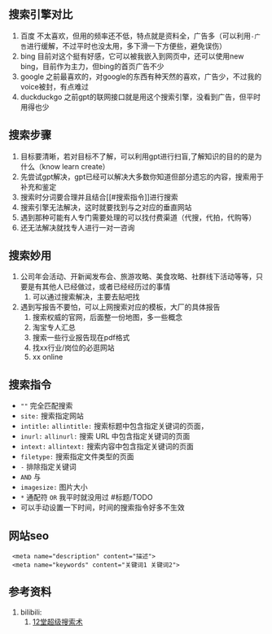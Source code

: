 ## 搜索引擎对比
1. 百度 不太喜欢，但用的频率还不低，特点就是资料全，广告多（可以利用`-广告`进行缓解，不过平时也没太用，多下滑一下方便些，避免误伤）
2. bing 目前对这个挺有好感，它可以被我嵌入到网页中，还可以使用new bing，目前作为主力，但bing的首页广告不少
3. google 之前最喜欢的，对google的东西有种天然的喜欢，广告少，不过我的voice被封，有点难过
4. duckduckgo 之前gpt的联网接口就是用这个搜索引擎，没看到广告，但平时用得也少

## 搜索步骤
1. 目标要清晰，若对目标不了解，可以利用gpt进行扫盲,了解知识的目的的是为什么（know learn create）
2. 先尝试gpt解决，gpt已经可以解决大多数你知道但部分遗忘的内容，搜索用于补充和鉴定
3. 搜索时分词要合理并且结合[[#搜索指令]]进行搜索
4. 搜索引擎无法解决，这时就要找到与之对应的垂直网站
5. 遇到那种可能有人专门需要处理的可以找付费渠道（代搜，代拍，代购等）
6. 还无法解决就找专人进行一对一咨询

## 搜索妙用
1. 公司年会活动、开新闻发布会、旅游攻略、美食攻略、社群线下活动等等，只要是有其他人已经做过，或者已经经历过的事情
   1. 可以通过搜索解决，主要去贴吧找
2. 遇到写报告不要怕，可以上网搜索对应的模板，大厂的具体报告
   1. 搜索权威的官网，后面整一份地图，多一些概念
   2. 淘宝专人汇总
   3. 搜索一些行业报告现在pdf格式
   4. 找xx行业/岗位的必逛网站
   5. xx online

## 搜索指令
* `""` 完全匹配搜索
* `site:` 搜索指定网站
* `intitle:` `allintitle:` 搜索标题中包含指定关键词的页面，
* `inurl:` `allinurl:` 搜索 URL 中包含指定关键词的页面
* `intext:` `allintext:` 搜索内容中包含指定关键词的页面
* `filetype:` 搜索指定文件类型的页面
* `-` 排除指定关键词
* `AND` 与
* `imagesize:` 图片大小
* `*` 通配符 `OR` 我平时就没用过 #标题/TODO
* 可以手动设置一下时间，时间的搜索指令好多不生效

## 网站seo
```
 <meta name="description" content="描述">
 <meta name="keywords" content="关键词1 关键词2">
```

## 参考资料
1. bilibili:
   1. [12堂超级搜索术](https://www.bilibili.com/video/BV1VJ41197sy)
